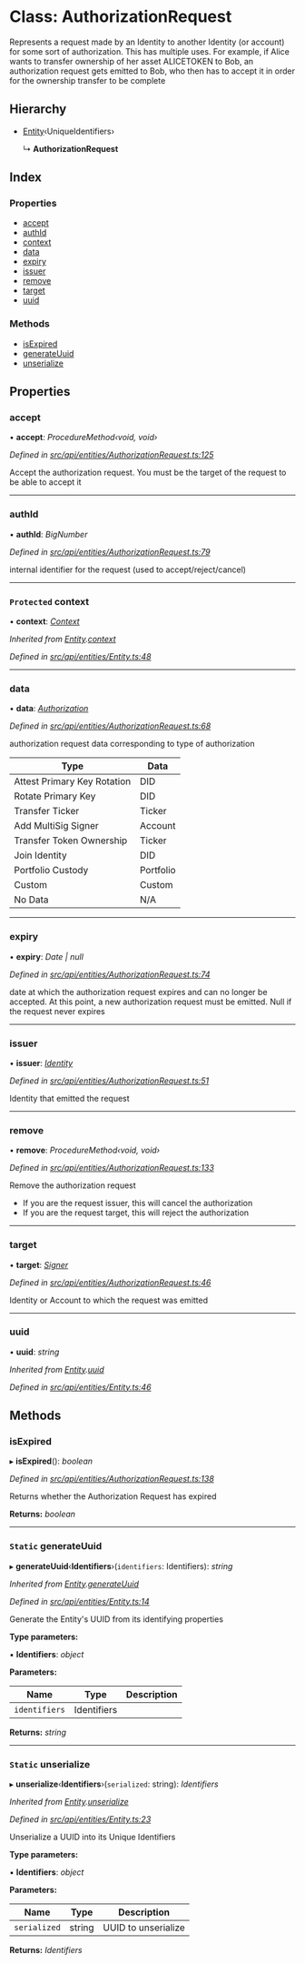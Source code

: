 # Class: AuthorizationRequest

Represents a request made by an Identity to another Identity (or account) for some sort of authorization. This has multiple uses. For example, if Alice
  wants to transfer ownership of her asset ALICETOKEN to Bob, an authorization request gets emitted to Bob,
  who then has to accept it in order for the ownership transfer to be complete

## Hierarchy

* [Entity](entity.md)‹UniqueIdentifiers›

  ↳ **AuthorizationRequest**

## Index

### Properties

* [accept](authorizationrequest.md#accept)
* [authId](authorizationrequest.md#authid)
* [context](authorizationrequest.md#protected-context)
* [data](authorizationrequest.md#data)
* [expiry](authorizationrequest.md#expiry)
* [issuer](authorizationrequest.md#issuer)
* [remove](authorizationrequest.md#remove)
* [target](authorizationrequest.md#target)
* [uuid](authorizationrequest.md#uuid)

### Methods

* [isExpired](authorizationrequest.md#isexpired)
* [generateUuid](authorizationrequest.md#static-generateuuid)
* [unserialize](authorizationrequest.md#static-unserialize)

## Properties

###  accept

• **accept**: *ProcedureMethod‹void, void›*

*Defined in [src/api/entities/AuthorizationRequest.ts:125](https://github.com/PolymathNetwork/polymesh-sdk/blob/a0872cf4/src/api/entities/AuthorizationRequest.ts#L125)*

Accept the authorization request. You must be the target of the request to be able to accept it

___

###  authId

• **authId**: *BigNumber*

*Defined in [src/api/entities/AuthorizationRequest.ts:79](https://github.com/PolymathNetwork/polymesh-sdk/blob/a0872cf4/src/api/entities/AuthorizationRequest.ts#L79)*

internal identifier for the request (used to accept/reject/cancel)

___

### `Protected` context

• **context**: *[Context](context.md)*

*Inherited from [Entity](entity.md).[context](entity.md#protected-context)*

*Defined in [src/api/entities/Entity.ts:48](https://github.com/PolymathNetwork/polymesh-sdk/blob/a0872cf4/src/api/entities/Entity.ts#L48)*

___

###  data

• **data**: *[Authorization](../globals.md#authorization)*

*Defined in [src/api/entities/AuthorizationRequest.ts:68](https://github.com/PolymathNetwork/polymesh-sdk/blob/a0872cf4/src/api/entities/AuthorizationRequest.ts#L68)*

authorization request data corresponding to type of authorization

| Type                        | Data      |
|-----------------------------|-----------|
| Attest Primary Key Rotation | DID       |
| Rotate Primary Key          | DID       |
| Transfer Ticker             | Ticker    |
| Add MultiSig Signer         | Account   |
| Transfer Token Ownership    | Ticker    |
| Join Identity               | DID       |
| Portfolio Custody           | Portfolio |
| Custom                      | Custom    |
| No Data                     | N/A       |

___

###  expiry

• **expiry**: *Date | null*

*Defined in [src/api/entities/AuthorizationRequest.ts:74](https://github.com/PolymathNetwork/polymesh-sdk/blob/a0872cf4/src/api/entities/AuthorizationRequest.ts#L74)*

date at which the authorization request expires and can no longer be accepted.
  At this point, a new authorization request must be emitted. Null if the request never expires

___

###  issuer

• **issuer**: *[Identity](identity.md)*

*Defined in [src/api/entities/AuthorizationRequest.ts:51](https://github.com/PolymathNetwork/polymesh-sdk/blob/a0872cf4/src/api/entities/AuthorizationRequest.ts#L51)*

Identity that emitted the request

___

###  remove

• **remove**: *ProcedureMethod‹void, void›*

*Defined in [src/api/entities/AuthorizationRequest.ts:133](https://github.com/PolymathNetwork/polymesh-sdk/blob/a0872cf4/src/api/entities/AuthorizationRequest.ts#L133)*

Remove the authorization request

- If you are the request issuer, this will cancel the authorization
- If you are the request target, this will reject the authorization

___

###  target

• **target**: *[Signer](../globals.md#signer)*

*Defined in [src/api/entities/AuthorizationRequest.ts:46](https://github.com/PolymathNetwork/polymesh-sdk/blob/a0872cf4/src/api/entities/AuthorizationRequest.ts#L46)*

Identity or Account to which the request was emitted

___

###  uuid

• **uuid**: *string*

*Inherited from [Entity](entity.md).[uuid](entity.md#uuid)*

*Defined in [src/api/entities/Entity.ts:46](https://github.com/PolymathNetwork/polymesh-sdk/blob/a0872cf4/src/api/entities/Entity.ts#L46)*

## Methods

###  isExpired

▸ **isExpired**(): *boolean*

*Defined in [src/api/entities/AuthorizationRequest.ts:138](https://github.com/PolymathNetwork/polymesh-sdk/blob/a0872cf4/src/api/entities/AuthorizationRequest.ts#L138)*

Returns whether the Authorization Request has expired

**Returns:** *boolean*

___

### `Static` generateUuid

▸ **generateUuid**‹**Identifiers**›(`identifiers`: Identifiers): *string*

*Inherited from [Entity](entity.md).[generateUuid](entity.md#static-generateuuid)*

*Defined in [src/api/entities/Entity.ts:14](https://github.com/PolymathNetwork/polymesh-sdk/blob/a0872cf4/src/api/entities/Entity.ts#L14)*

Generate the Entity's UUID from its identifying properties

**Type parameters:**

▪ **Identifiers**: *object*

**Parameters:**

Name | Type | Description |
------ | ------ | ------ |
`identifiers` | Identifiers |   |

**Returns:** *string*

___

### `Static` unserialize

▸ **unserialize**‹**Identifiers**›(`serialized`: string): *Identifiers*

*Inherited from [Entity](entity.md).[unserialize](entity.md#static-unserialize)*

*Defined in [src/api/entities/Entity.ts:23](https://github.com/PolymathNetwork/polymesh-sdk/blob/a0872cf4/src/api/entities/Entity.ts#L23)*

Unserialize a UUID into its Unique Identifiers

**Type parameters:**

▪ **Identifiers**: *object*

**Parameters:**

Name | Type | Description |
------ | ------ | ------ |
`serialized` | string | UUID to unserialize  |

**Returns:** *Identifiers*
